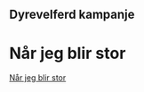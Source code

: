 ## Dyrevelferd kampanje

# Når jeg blir stor
 
[Når jeg blir stor](https://marraleks.github.io/Naar_Jeg_Blir_Stor/)
